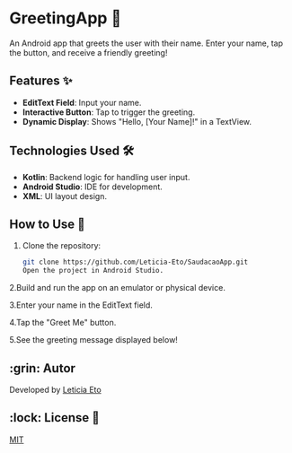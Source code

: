 # GreetingApp 📱

An Android app that greets the user with their name. Enter your name, tap the button, and receive a friendly greeting!


## Features ✨
- **EditText Field**: Input your name.
- **Interactive Button**: Tap to trigger the greeting.
- **Dynamic Display**: Shows "Hello, [Your Name]!" in a TextView.

## Technologies Used 🛠️
- **Kotlin**: Backend logic for handling user input.
- **Android Studio**: IDE for development.
- **XML**: UI layout design.

## How to Use 🚀
1. Clone the repository:
   ```bash
   git clone https://github.com/Leticia-Eto/SaudacaoApp.git
   Open the project in Android Studio.

2.Build and run the app on an emulator or physical device.

3.Enter your name in the EditText field.

4.Tap the "Greet Me" button.

5.See the greeting message displayed below!

<h2 id=author>:grin: Autor</h2>

Developed by <a href="www.linkedin.com/in/leticia-eto-filo-candido-a05068304" target="_blank">Leticia Eto</a>

<h2 id=licence>:lock: License 📄</h2>
<a href="https://github.com/Leticia-Eto/csharp-unit-test-programada-mente/blob/main/LICENSE" target="_blank">MIT</a>
